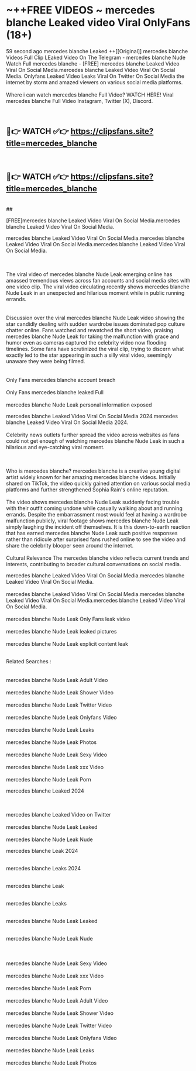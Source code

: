 # ~++FREE VIDEOS ~ mercedes blanche Leaked video Viral OnlyFans (18+)<br>


59 second ago mercedes blanche Leaked ++[[Original]] mercedes blanche Videos Full Clip LEaked Video On The Telegram  - mercedes blanche Nude  Watch Full mercedes blanche - [FREE] mercedes blanche Leaked Video Viral On Social Media.mercedes blanche Leaked Video Viral On Social Media.   Onlyfans Leaked Video Leaks Viral On Twitter On Social Media the internet by storm and amazed viewers on various social media platforms. <br><br>
Where i can watch mercedes blanche Full Video? WATCH HERE! Viral mercedes blanche Full Video Instagram, Twitter (X), Discord. <br>


 <br>

##  🔴👉 WATCH ✅👉  <a href="https://clipsfans.site?title=mercedes_blanche&ref=git">https://clipsfans.site?title=mercedes_blanche</a> <br>
  <br>

##  🔴👉 WATCH ✅👉  <a href="https://clipsfans.site?title=mercedes_blanche&ref=git">https://clipsfans.site?title=mercedes_blanche</a> <br>
  <br>
  ##



[FREE]mercedes blanche Leaked Video Viral On Social Media.mercedes blanche Leaked Video Viral On Social Media. <br>

mercedes blanche Leaked Video Viral On Social Media.mercedes blanche Leaked Video Viral On Social Media.mercedes blanche Leaked Video Viral On Social Media. <br>


  <br>

  <br>
The viral video of mercedes blanche Nude Leak emerging online has amassed tremendous views across fan accounts and social media sites with one video clip. The viral video circulating recently shows mercedes blanche Nude Leak in an unexpected and hilarious moment while in public running errands.<br>
<br>


<br>
Discussion over the viral mercedes blanche Nude Leak video showing the star candidly dealing with sudden wardrobe issues dominated pop culture chatter online. Fans watched and rewatched the short video, praising mercedes blanche Nude Leak for taking the malfunction with grace and humor even as cameras captured the celebrity video now flooding timelines. Some fans have scrutinized the viral clip, trying to discern what exactly led to the star appearing in such a silly viral video, seemingly unaware they were being filmed.<br>
<br>
<br> 
Only Fans mercedes blanche account breach<br>
<br>
Only Fans mercedes blanche leaked Full <br>
<br>
mercedes blanche Nude Leak personal information exposed<br>

mercedes blanche Leaked Video Viral On Social Media 2024.mercedes blanche Leaked Video Viral On Social Media 2024. <br>
<br>
Celebrity news outlets further spread the video across websites as fans could not get enough of watching mercedes blanche Nude Leak in such a hilarious and eye-catching viral moment.<br>
<br>

<br>
Who is mercedes blanche? mercedes blanche is a creative young digital artist widely known for her amazing mercedes blanche videos. Initially shared on TikTok, the video quickly gained attention on various social media platforms and further strengthened Sophia Rain's online reputation.<br>
<br>
The video shows mercedes blanche Nude Leak suddenly facing trouble with their outfit coming undone while casually walking about and running errands. Despite the embarrassment most would feel at having a wardrobe malfunction publicly, viral footage shows mercedes blanche Nude Leak simply laughing the incident off themselves. It is this down-to-earth reaction that has earned mercedes blanche Nude Leak such positive responses rather than ridicule after surprised fans rushed online to see the video and share the celebrity blooper seen around the internet.<br>
<br>
Cultural Relevance The mercedes blanche video reflects current trends and interests, contributing to broader cultural conversations on social media.<br>

mercedes blanche Leaked Video Viral On Social Media.mercedes blanche Leaked Video Viral On Social Media.<br>
<br>
mercedes blanche Leaked Video Viral On Social Media.mercedes blanche Leaked Video Viral On Social Media.mercedes blanche Leaked Video Viral On Social Media.<br>
<br>
mercedes blanche Nude Leak Only Fans leak video<br>
<br>
mercedes blanche Nude Leak leaked pictures<br>
<br>
mercedes blanche Nude Leak explicit content leak<br>


<br>
Related Searches :<br>
<br>

<br>
mercedes blanche Nude Leak Adult Video<br>
<br>
mercedes blanche Nude Leak Shower Video<br>
<br>
mercedes blanche Nude Leak Twitter Video<br>
<br>
mercedes blanche Nude Leak Onlyfans Video<br>
<br>
mercedes blanche Nude Leak Leaks<br>
<br>
mercedes blanche Nude Leak Photos<br>

<br>
mercedes blanche Nude Leak Sexy Video<br>
<br>
mercedes blanche Nude Leak xxx Video<br>
<br>
mercedes blanche Nude Leak Porn<br>

mercedes blanche  Leaked 2024 <br> <br>
<br>

mercedes blanche Leaked Video on Twitter <br>
<br>
mercedes blanche Nude Leak Leaked<br>
<br>
mercedes blanche Nude Leak Nude<br>


mercedes blanche  Leak 2024 <br> <br>



mercedes blanche  Leaks 2024 <br> <br>



 
mercedes blanche  Leak<br> <br>



mercedes blanche  Leaks<br> <br>


mercedes blanche Nude Leak Leaked<br> <br>

mercedes blanche Nude Leak Nude<br> <br>
<br> <br>
mercedes blanche Nude Leak Sexy Video
<br> <br>
mercedes blanche Nude Leak xxx Video
<br> <br>
mercedes blanche Nude Leak Porn
<br> <br>
mercedes blanche Nude Leak Adult Video
<br> <br>
mercedes blanche Nude Leak Shower Video
<br> <br>
mercedes blanche Nude Leak Twitter Video
<br> <br>
mercedes blanche Nude Leak Onlyfans Video
<br> <br>
mercedes blanche Nude Leak Leaks
<br> <br>
mercedes blanche Nude Leak Photos






</p>




 



</p>











